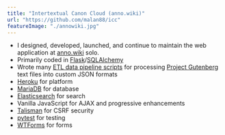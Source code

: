 ```yaml
---
title: "Intertextual Canon Cloud (anno.wiki)"
url: "https://github.com/malan88/icc"
featureImage: "./annowiki.jpg"
---
```

- I designed, developed, launched, and continue to maintain the web application
  at [anno.wiki][0] solo.
- Primarily coded in [Flask][1]/[SQLAlchemy][2]
- Wrote many [ETL data pipeline scripts][3] for processing [Project
  Gutenberg][4] text files into custom JSON formats
- [Heroku][5] for platform
- [MariaDB][6] for database
- [Elasticsearch][7] for search
- Vanilla JavaScript for AJAX and progressive enhancements
- [Talisman][8] for CSRF security
- [pytest][9] for testing
- [WTForms][10] for forms

[0]: https://anno.wiki
[1]: https://flask.palletsprojects.com/en/1.1.x/
[2]: https://www.sqlalchemy.org/
[3]: https://github.com/malan88/texts/tree/master/processor
[4]: http://www.gutenberg.org/
[5]: https://www.heroku.com/
[6]: https://mariadb.org/
[7]: https://www.elastic.co/
[8]: https://github.com/GoogleCloudPlatform/flask-talisman
[9]: https://docs.pytest.org/en/latest/
[10]: https://wtforms.readthedocs.io/
